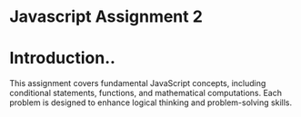 # Javascript Assignment 2

# Introduction..
This assignment covers fundamental JavaScript concepts, including conditional statements, functions, and mathematical computations. Each problem is designed to enhance logical thinking and problem-solving skills.
